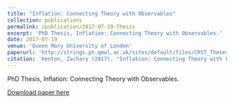 ```yaml
---
title: "Inflation: Connecting Theory with Observables"
collection: publications
permalink: /publication/2017-07-19-Thesis
excerpt: 'PhD Thesis, Inflation: Connecting Theory with Observables.'
date: 2017-07-19
venue: 'Queen Mary University of London'
paperurl: 'http://strings.ph.qmul.ac.uk/sites/default/files/CRST_Theses/ZacKenton.pdf'
citation: 'Kenton, Zachary (2017). "Inflation: Connecting Theory with Observables." <i>JCAP</i>.'
---
```

PhD Thesis, Inflation: Connecting Theory with Observables.

[Download paper here](http://strings.ph.qmul.ac.uk/sites/default/files/CRST_Theses/ZacKenton.pdf)
